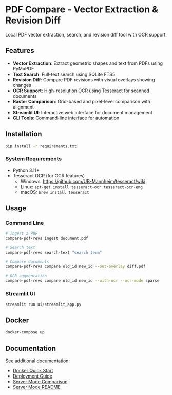 # PDF Compare - Vector Extraction & Revision Diff

Local PDF vector extraction, search, and revision diff tool with OCR support.

## Features

- **Vector Extraction**: Extract geometric shapes and text from PDFs using PyMuPDF
- **Text Search**: Full-text search using SQLite FTS5
- **Revision Diff**: Compare PDF revisions with visual overlays showing changes
- **OCR Support**: High-resolution OCR using Tesseract for scanned documents
- **Raster Comparison**: Grid-based and pixel-level comparison with alignment
- **Streamlit UI**: Interactive web interface for document management
- **CLI Tools**: Command-line interface for automation

## Installation

```bash
pip install -r requirements.txt
```

### System Requirements

- Python 3.11+
- Tesseract OCR (for OCR features)
  - Windows: https://github.com/UB-Mannheim/tesseract/wiki
  - Linux: `apt-get install tesseract-ocr tesseract-ocr-eng`
  - macOS: `brew install tesseract`

## Usage

### Command Line

```bash
# Ingest a PDF
compare-pdf-revs ingest document.pdf

# Search text
compare-pdf-revs search-text "search term"

# Compare documents
compare-pdf-revs compare old_id new_id --out-overlay diff.pdf

# OCR augmentation
compare-pdf-revs compare old_id new_id --with-ocr --ocr-mode sparse
```

### Streamlit UI

```bash
streamlit run ui/streamlit_app.py
```

## Docker

```bash
docker-compose up
```

## Documentation

See additional documentation:
- [Docker Quick Start](DOCKER_QUICKSTART.md)
- [Deployment Guide](DEPLOYMENT.md)
- [Server Mode Comparison](SERVER_MODE_COMPARISON.md)
- [Server Mode README](SERVER_MODE_README.md)
